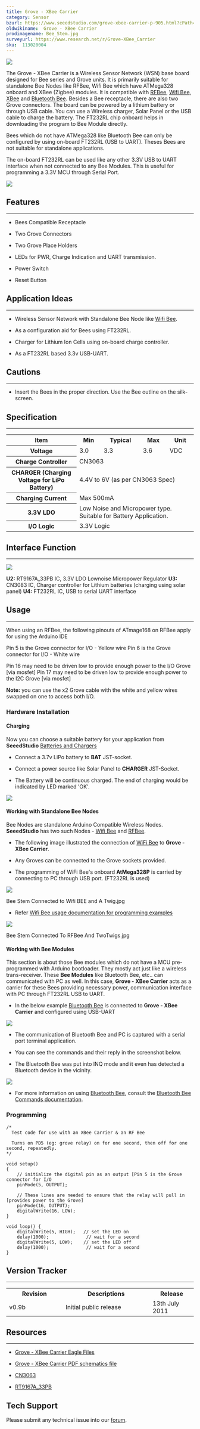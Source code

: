 ```yaml
---
title: Grove - XBee Carrier
category: Sensor
bzurl: https://www.seeedstudio.com/grove-xbee-carrier-p-905.html?cPath=132_134
oldwikiname:  Grove - XBee Carrier
prodimagename: Bee_Stem.jpg
surveyurl: https://www.research.net/r/Grove-XBee_Carrier
sku:  113020004
---
```

![](https://github.com/SeeedDocument/Grove-XBee_Carrier/raw/master/img/Bee_Stem.jpg)

The Grove - XBee Carrier is a Wireless Sensor Network (WSN) base board designed for Bee series and Grove units. It is primarily suitable for standalone Bee Nodes like RFBee, Wifi Bee which have ATMega328 onboard and XBee (Zigbee) modules. It is compatible with [RFBee](/RFbee_V1.1-Wireless_Arduino_compatible_node "RFbee V1.1 - Wireless Arduino compatible node"), [Wifi Bee](/Wifi_Bee "Wifi Bee"), [XBee](http://garden.seeedstudio.com/index.php?title=Bee_series#ZigBee "Bee_series#ZigBee") and [Bluetooth Bee](/Bluetooth_Bee "Bluetooth Bee"). Besides a Bee receptacle, there are also two Grove connectors. The board can be powered by a lithium battery or through USB cable. You can use a Wireless charger, Solar Panel or the USB cable to charge the battery. The FT232RL chip onboard helps in downloading the program to Bee Module directly.

Bees which do not have ATMega328 like Bluetooth Bee can only be configured by using on-board FT232RL (USB to UART). Theses Bees are not suitable for standalone applications.

The on-board FT232RL can be used like any other 3.3V USB to UART interface when not connected to any Bee Modules. This is useful for programming a 3.3V MCU through Serial Port.

[![](https://github.com/SeeedDocument/Seeed-WiKi/raw/master/docs/images/300px-Get_One_Now_Banner-ragular.png)](https://www.seeedstudio.com/grove-xbee-carrier-p-905.html?cPath=132_134)

##  Features
---
*   Bees Compatible Receptacle

*   Two Grove Connectors

*   Two Grove Place Holders

*   LEDs for PWR, Charge Indication and UART transmission.

*   Power Switch

*   Reset Button

##  Application Ideas
---
*   Wireless Sensor Network with Standalone Bee Node like [Wifi Bee](/Wifi_Bee "Wifi Bee").

*   As a configuration aid for Bees using FT232RL.

*   Charger for Lithium Ion Cells using on-board charge controller.

*   As a FT232RL based 3.3v USB-UART.

##  Cautions
---
<font color="red">
</font>

*   Insert the Bees in the proper direction. Use the Bee outline on the silk-screen.

##  Specification
---
<table  cellspacing="0" width="80%">
<tr>
<th scope="col"> Item
</th>
<th scope="col"> Min
</th>
<th scope="col"> Typical
</th>
<th scope="col"> Max
</th>
<th scope="col"> Unit
</th></tr>
<tr>
<th scope="row"> Voltage
</th>
<td> 3.0
</td>
<td> 3.3
</td>
<td> 3.6
</td>
<td> VDC
</td></tr>
<tr>
<th scope="row"> Charge Controller
</th>
<td colspan="4"> CN3063
</td></tr>
<tr>
<th scope="row"> CHARGER (Charging Voltage for LiPo Battery)
</th>
<td colspan="4"> 4.4V to 6V (as per CN3063 Spec)
</td></tr>
<tr>
<th scope="row"> Charging Current
</th>
<td colspan="4"> Max 500mA
</td></tr>
<tr>
<th scope="row">  3.3V LDO
</th>
<td colspan="4"> Low Noise and Micropower type. Suitable for Battery Application.
</td></tr>
<tr>
<th scope="row"> I/O Logic
</th>
<td colspan="4"> 3.3V Logic
</td></tr></table>

##  Interface Function
---
![](https://github.com/SeeedDocument/Grove-XBee_Carrier/raw/master/img/Xbee_Carrier_Interface.jpg)

**U2:** RT9167A_33PB IC, 3.3V LDO Lownoise Micropower Regulator
**U3:** CN3083 IC, Charger controller for Lithium batteries (charging using solar panel)
**U4:** FT232RL IC, USB to serial UART interface

##  Usage
---
When using an RFBee, the following pinouts of ATmage168 on RFBee apply for using the Arduino IDE

Pin 5 is the Grove connector for I/O - Yellow wire
 Pin 6 is the Grove connector for I/O - White wire

Pin 16 may need to be driven low to provide enough power to the I/O Grove [via mosfet]
 Pin 17 may need to be driven low to provide enough power to the I2C Grove [via mosfet]

**Note:** you can use the x2 Grove cable with the white and yellow wires swapped on one to access both I/O.

###  Hardware Installation

####  Charging

Now you can choose a suitable battery for your application from **SeeedStudio** [Batteries and Chargers](/Solar_Charger_Shield_V2.2 "Solar_Charger_Shield_V2.2")

*   Connect a 3.7v LiPo battery to **BAT** JST-socket.

*   Connect a power source like Solar Panel to **CHARGER** JST-Socket.

*   The Battery will be continuous charged. The end of charging would be indicated by LED marked 'OK'.

![](https://github.com/SeeedDocument/Grove-XBee_Carrier/raw/master/img/Bee_Stem_with_LiPOBattery_Being_Charged_By_SolarCell.jpg)

####  Working with Standalone Bee Nodes

Bee Nodes are standalone Arduino Compatible Wireless Nodes. **SeeedStudio** has two such Nodes - [Wifi Bee](/Wifi_Bee "Wifi Bee") and [RFBee](/RFbee_V1.1-Wireless_Arduino_compatible_node "RFbee V1.1 - Wireless Arduino compatible node").

*   The following image illustrated the connection of [WiFi Bee](/Wifi_Bee "Wifi Bee") to **Grove - XBee Carrier**.

*   Any Groves can be connected to the Grove sockets provided.

*   The programming of WiFi Bee's onboard **AtMega328P** is carried by connecting to PC through USB port. (FT232RL is used)

![](https://github.com/SeeedDocument/Grove-XBee_Carrier/raw/master/img/Bee_Stem_Connected_to_Wifi_BEE_and_A_Grove.jpg)

Bee Stem Connected to Wifi BEE and A Twig.jpg

*   Refer [Wifi Bee usage documentation for programming examples](http://garden.seeedstudio.com/index.php?title=Wifi_Bee#Usage "Wifi_Bee#Usage")

![](https://github.com/SeeedDocument/Grove-XBee_Carrier/raw/master/img/Bee_Stem_Connected_To_RFBee_And_TwoTwigs.jpg)

Bee Stem Connected To RFBee And TwoTwigs.jpg

####  Working with Bee Modules

This section is about those Bee modules which do not have a MCU pre-programmed with Arduino bootloader. They mostly act just like a wireless trans-receiver. These **Bee Modules** like Bluetooth Bee, etc.. can communicated with PC as well. In this case, **Grove - XBee Carrier** acts as a carrier for these Bees providing necessary power, communication interface with PC through FT232RL USB to UART.

*   In the below example [Bluetooth Bee](/Bluetooth_Bee "Bluetooth Bee") is connected to **Grove - XBee Carrier** and configured using USB-UART

![](https://github.com/SeeedDocument/Grove-XBee_Carrier/raw/master/img/Stem_XBee_Carrier_Connected_to_BluetoothBee.jpg)

*   The communication of Bluetooth Bee and PC is captured with a serial port terminal application.

*   You can see the commands and their reply in the screenshot below.

*   The Bluetooth Bee was put into INQ mode and it even has detected a Bluetooth device in the vicinity.

![](https://github.com/SeeedDocument/Grove-XBee_Carrier/raw/master/img/Stem_XBee_Carrier_BluetoothBee_Commands.png)

*   For more information on using [Bluetooth Bee](/Bluetooth_Bee "Bluetooth Bee"), consult the [Bluetooth Bee Commands documentation](/Bluetooth_Bee#Commands_to_change_default_configuration "Bluetooth Bee").

###  Programming
```
/*
  Test code for use with an XBee Carrier & an RF Bee

  Turns on PD5 (eg: grove relay) on for one second, then off for one second, repeatedly.
*/

void setup()
{
    // initialize the digital pin as an output [Pin 5 is the Grove connector for I/O
    pinMode(5, OUTPUT);

    // These lines are needed to ensure that the relay will pull in [provides power to the Grove]
    pinMode(16, OUTPUT);
    digitalWrite(16, LOW);
}

void loop() {
    digitalWrite(5, HIGH);   // set the LED on
    delay(1000);              // wait for a second
    digitalWrite(5, LOW);    // set the LED off
    delay(1000);              // wait for a second
}
```

##  Version Tracker
---
<table>
<tr>
<th> Revision
</th>
<th> Descriptions
</th>
<th> Release
</th></tr>
<tr>
<td width="300px"> v0.9b
</td>
<td width="500px"> Initial public release
</td>
<td width="200px"> 13th July 2011
</td></tr></table>

##  Resources
---
*   [Grove - XBee Carrier  Eagle Files](https://github.com/SeeedDocument/Grove-XBee_Carrier/raw/master/res/PCBA-Grove%20XBee%20Carrier_Eagle.rar)

*   [Grove - XBee Carrier PDF schematics file](https://github.com/SeeedDocument/Grove-XBee_Carrier/raw/master/res/Bee_Stem_v0.9b.pdf)

*   [CN3063](http://www.consonance-elec.com/pdf/%E6%8A%80%E6%9C%AF%E8%AF%B4%E6%98%8E%E4%B9%A6/DSC-CN3063.pdf)

*   [RT9167A_33PB](http://www.richtek.com/download_ds.jsp?s=238)

## Tech Support
Please submit any technical issue into our [forum](http://forum.seeedstudio.com/). 